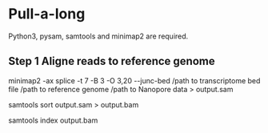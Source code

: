 # Pull-a-long

Python3, pysam, samtools and minimap2 are required.

## Step 1 Aligne reads to reference genome

minimap2 -ax splice -t 7 -B 3 -O 3,20 --junc-bed  /path to transcriptome bed file /path to reference genome  /path to Nanopore data    > output.sam

samtools sort output.sam > output.bam

samtools index output.bam
